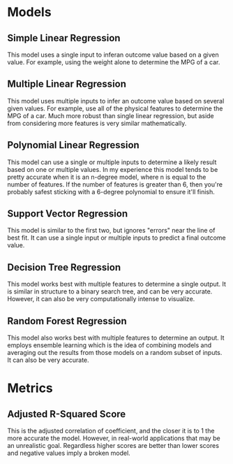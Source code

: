 # Models
## Simple Linear Regression
This model uses a single input to inferan outcome value based on a given value. For example, using the weight alone to determine the MPG of a car.
## Multiple Linear Regression
This model uses multiple inputs to infer an outcome value based on several given values. For example, use all of the physical features to determine the MPG of a car. Much more robust than single linear regression, but aside from considering more features is very similar mathematically.
## Polynomial Linear Regression
This model can use a single or multiple inputs to determine a likely result based on one or multiple values. In my experience this model tends to be pretty accurate when it is an n-degree model, where n is equal to the number of features. If the number of features is greater than 6, then you're probably safest sticking with a 6-degree polynomial to ensure it'll finish.
## Support Vector Regression
This model is similar to the first two, but ignores "errors" near the line of best fit. It can use a single input or multiple inputs to predict a final outcome value. 
## Decision Tree Regression
This model works best with multiple features to determine a single output. It is similar in structure to a binary search tree, and can be very accurate. However, it can also be very computationally intense to visualize.
## Random Forest Regression
This model also works best with multiple features to determine an output. It employs ensemble learning which is the idea of combining models and averaging out the results from those models on a random subset of inputs. It can also be very accurate.
# Metrics
## Adjusted R-Squared Score
This is the adjusted correlation of coefficient, and the closer it is to 1 the more accurate the model. However, in real-world applications that may be an unrealistic goal. Regardless higher scores are better than lower scores and negative values imply a broken model.
